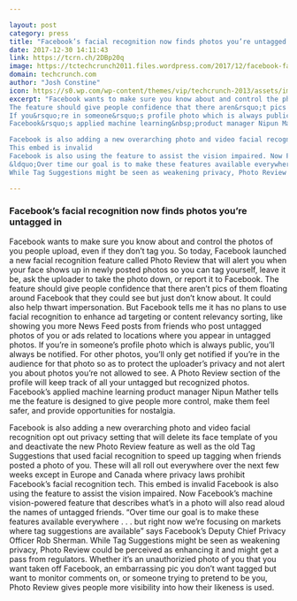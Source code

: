 ```yaml
---

layout: post
category: press
title: "Facebook’s facial recognition now finds photos you’re untagged in"
date: 2017-12-30 14:11:43
link: https://tcrn.ch/2DBp20q
image: https://tctechcrunch2011.files.wordpress.com/2017/12/facebook-facial-recognition-photo-review.png?fit=200%2C150
domain: techcrunch.com
author: "Josh Constine"
icon: https://s0.wp.com/wp-content/themes/vip/techcrunch-2013/assets/images/favicon.ico
excerpt: "Facebook wants to make sure you know about and control the photos of you people upload, even if they don&rsquo;t tag you. So today, Facebook launched a new facial recognition feature called Photo Review that will alert you when your face shows up in newly posted photos so you can tag yourself, leave it be, ask the uploader to take the photo down, or report it to Facebook.
The feature should give people confidence that there aren&rsquo;t pics of them floating around Facebook that they could see but just don&rsquo;t know about. It could also help thwart impersonation. But Facebook tells me it has no plans to use facial recognition to enhance ad targeting or content relevancy sorting, like showing you more News Feed posts from friends who post untagged photos of you or ads related to locations where you appear in untagged photos.
If you&rsquo;re in someone&rsquo;s profile photo which is always public, you&rsquo;ll always be notified. For other photos, you&rsquo;ll only get notified if you&rsquo;re in the audience for that photo so as to protect the uploader&rsquo;s privacy and not alert you about photos you&rsquo;re not allowed to see. A Photo Review section of the profile will keep track of all your untagged but recognized photos.
Facebook&rsquo;s applied machine learning&nbsp;product manager Nipun Mather tells me the feature is designed to give people more control, make them feel safer, and provide opportunities for nostalgia.

Facebook is also adding a new overarching photo and video facial recognition opt out privacy setting that will delete its face template of you and deactivate the new Photo Review feature as well as the old Tag Suggestions that used facial recognition to speed up tagging when friends posted a photo of you. These will all roll out everywhere over the next few weeks except in Europe and Canada where privacy laws prohibit Facebook&rsquo;s facial recognition tech.
This embed is invalid
Facebook is also using the feature to assist the vision impaired. Now Facebook&rsquo;s machine vision-powered feature that describes what&rsquo;s in a photo will also read aloud the names of untagged friends.
&ldquo;Over time our goal is to make these features available everywhere . . . but right now we&rsquo;re focusing on markets where tag suggestions are available&rdquo; says Facebook&rsquo;s Deputy Chief Privacy Officer Rob Sherman.
While Tag Suggestions might be seen as weakening privacy, Photo Review could be perceived as enhancing it and might get a pass from regulators. Whether it&rsquo;s an unauthorizied photo of you that you want taken off Facebook, an embarrassing pic you don&rsquo;t want tagged but want to monitor comments on, or someone trying to pretend to be you, Photo Review gives people more visibility into how their likeness is used."

---
```


### Facebook’s facial recognition now finds photos you’re untagged in

Facebook wants to make sure you know about and control the photos of you people upload, even if they don&rsquo;t tag you. So today, Facebook launched a new facial recognition feature called Photo Review that will alert you when your face shows up in newly posted photos so you can tag yourself, leave it be, ask the uploader to take the photo down, or report it to Facebook.
The feature should give people confidence that there aren&rsquo;t pics of them floating around Facebook that they could see but just don&rsquo;t know about. It could also help thwart impersonation. But Facebook tells me it has no plans to use facial recognition to enhance ad targeting or content relevancy sorting, like showing you more News Feed posts from friends who post untagged photos of you or ads related to locations where you appear in untagged photos.
If you&rsquo;re in someone&rsquo;s profile photo which is always public, you&rsquo;ll always be notified. For other photos, you&rsquo;ll only get notified if you&rsquo;re in the audience for that photo so as to protect the uploader&rsquo;s privacy and not alert you about photos you&rsquo;re not allowed to see. A Photo Review section of the profile will keep track of all your untagged but recognized photos.
Facebook&rsquo;s applied machine learning&nbsp;product manager Nipun Mather tells me the feature is designed to give people more control, make them feel safer, and provide opportunities for nostalgia.

Facebook is also adding a new overarching photo and video facial recognition opt out privacy setting that will delete its face template of you and deactivate the new Photo Review feature as well as the old Tag Suggestions that used facial recognition to speed up tagging when friends posted a photo of you. These will all roll out everywhere over the next few weeks except in Europe and Canada where privacy laws prohibit Facebook&rsquo;s facial recognition tech.
This embed is invalid
Facebook is also using the feature to assist the vision impaired. Now Facebook&rsquo;s machine vision-powered feature that describes what&rsquo;s in a photo will also read aloud the names of untagged friends.
&ldquo;Over time our goal is to make these features available everywhere . . . but right now we&rsquo;re focusing on markets where tag suggestions are available&rdquo; says Facebook&rsquo;s Deputy Chief Privacy Officer Rob Sherman.
While Tag Suggestions might be seen as weakening privacy, Photo Review could be perceived as enhancing it and might get a pass from regulators. Whether it&rsquo;s an unauthorizied photo of you that you want taken off Facebook, an embarrassing pic you don&rsquo;t want tagged but want to monitor comments on, or someone trying to pretend to be you, Photo Review gives people more visibility into how their likeness is used.